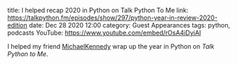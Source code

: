 title: I helped recap 2020 in Python on Talk Python To Me
link: https://talkpython.fm/episodes/show/297/python-year-in-review-2020-edition
date: Dec 28 2020 12:00
category: Guest Appearances
tags: python, podcasts
YouTube: https://www.youtube.com/embed/rOsA4iDyiAI

I helped my friend [MichaelKennedy](https://twitter.com/mkennedy) wrap up the year in Python on _Talk Python to Me_.